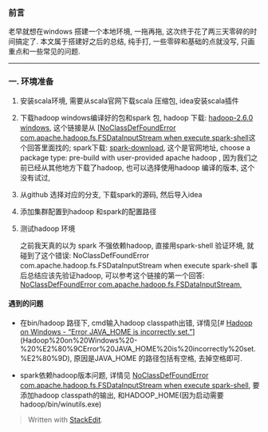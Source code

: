 ### 前言
老早就想在windows 搭建一个本地环境, 一拖再拖, 这次终于花了两三天零碎的时间搞定了. 本文属于搭建好之后的总结, 纯手打, 一些零碎和基础的点就没写, 只画重点和一些常见的问题. 

---

### 一. 环境准备
1. 安装scala环境, 需要从scala官网下载scala 压缩包, idea安装scala插件
2. 下载hadoop windows编译好的包和spark 包, hadoop 下载: [hadoop-2.6.0 windows](http://www.barik.net/archive/2015/01/19/172716/), 这个链接是从 [[NoClassDefFoundError com.apache.hadoop.fs.FSDataInputStream when execute spark-shell](https://stackoverflow.com/questions/30906412/noclassdeffounderror-com-apache-hadoop-fs-fsdatainputstream-when-execute-spark-s)这个回答里面找的; spark下载: [spark-download](https://spark.apache.org/downloads.html), 这个是官网地址, choose a package type: pre-build with user-provided apache hadoop , 因为我们之前已经从其他地方下载了hadoop, 也可以选择使用hadoop 编译的版本, 这个没有试过, 
3.  从github 选择对应的分支, 下载spark的源码, 然后导入idea
4. 添加集群配置到hadoop 和spark的配置路径
	
5. 测试hadoop 环境

	之前我天真的以为 spark 不强依赖hadoop, 直接用spark-shell 验证环境, 就碰到了这个错误: NoClassDefFoundError com.apache.hadoop.fs.FSDataInputStream when execute spark-shell 事后总结应该先验证hadoop, 可以参考这个链接的第一个回答: [NoClassDefFoundError com.apache.hadoop.fs.FSDataInputStream](%5BNoClassDefFoundError%20com.apache.hadoop.fs.FSDataInputStream%20when%20execute%20spark-shell%5D%28https://stackoverflow.com/questions/30906412/noclassdeffounderror-com-apache-hadoop-fs-fsdatainputstream-when-execute-spark-s%29), 



#### 遇到的问题
* 在bin/hadoop 路径下, cmd输入hadoop classpath出错, 详情见[# [Hadoop on Windows - “Error JAVA_HOME is incorrectly set.”](https://stackoverflow.com/questions/31621032/hadoop-on-windows-error-java-home-is-incorrectly-set)](Hadoop%20on%20Windows%20-%20%E2%80%9CError%20JAVA_HOME%20is%20incorrectly%20set.%E2%80%9D), 原因是JAVA_HOME 的路径包括有空格, 去掉空格即可.

* spark依赖hadoop版本问题, 详情见 [NoClassDefFoundError com.apache.hadoop.fs.FSDataInputStream when execute spark-shell](https://stackoverflow.com/questions/30906412/noclassdeffounderror-com-apache-hadoop-fs-fsdatainputstream-when-execute-spark-s), 要添加hadoop classpath的输出, 和HADOOP_HOME(因为启动需要hadoop/bin/winutils.exe)



> Written with [StackEdit](https://stackedit.io/).
<!--stackedit_data:
eyJoaXN0b3J5IjpbLTI0OTcyMTAyOCw0MTgwMTU5NywtNzg4MT
M4MzkzXX0=
-->
